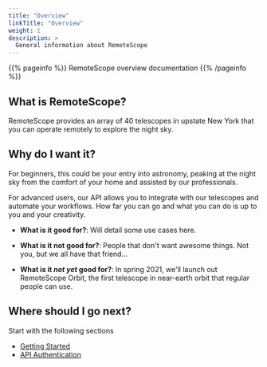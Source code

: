 ```yaml
---
title: "Overview"
linkTitle: "Overview"
weight: 1
description: >
  General information about RemoteScope
---
```


{{% pageinfo %}}
RemoteScope overview documentation
{{% /pageinfo %}}


## What is RemoteScope?

RemoteScope provides an array of 40 telescopes in upstate New York that you can operate remotely to explore the night sky.

## Why do I want it?

For beginners, this could be your entry into astronomy, peaking at the night sky from the comfort of your home and assisted by our professionals.

For advanced users, our API allows you to integrate with our telescopes and automate your workflows. How far you can go and what you can do is up to you and your creativity.

* **What is it good for?**: Will detail some use cases here.

* **What is it not good for?**: People that don't want awesome things. Not you, but we all have that friend...

* **What is it *not yet* good for?**: In spring 2021, we'll launch out RemoteScope Orbit, the first telescope in near-earth orbit that regular people can use. 

## Where should I go next?

Start with the following sections

* [Getting Started](/getting-started/)
* [API Authentication](/remotescope-api/api-authentication/)


